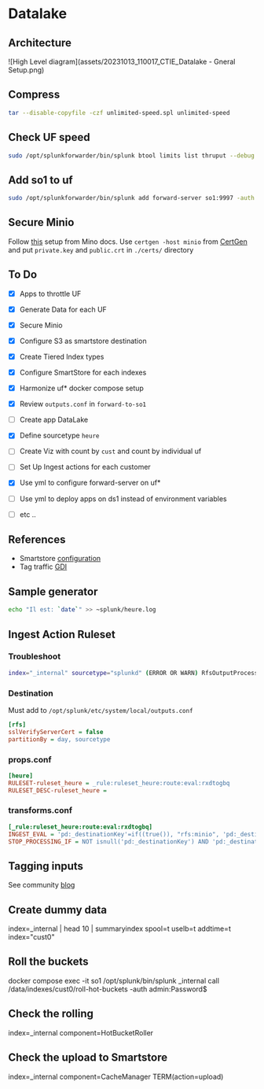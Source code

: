 # Datalake

## Architecture

![High Level diagram](assets/20231013_110017_CTIE_Datalake - Gneral Setup.png)

## Compress

```bash
tar --disable-copyfile -czf unlimited-speed.spl unlimited-speed
```

## Check UF speed

```bash
sudo /opt/splunkforwarder/bin/splunk btool limits list thruput --debug
```

## Add so1 to uf

```bash
sudo /opt/splunkforwarder/bin/splunk add forward-server so1:9997 -auth admin:Password$
```

## Secure Minio

Follow [this](https://min.io/docs/minio/linux/operations/network-encryption.html) setup from Mino docs.
Use `certgen -host minio` from [CertGen](https://github.com/minio/certgen#install)
and put `private.key` and `public.crt` in `./certs/` directory

## To Do

- [x] Apps to throttle UF
- [x] Generate Data for each UF
- [x] Secure Minio
- [x] Configure S3 as smartstore destination
- [x] Create Tiered Index types
- [x] Configure SmartStore for each indexes
- [x] Harmonize uf* docker compose setup
- [x] Review `outputs.conf` in `forward-to-so1`
- [ ] Create app DataLake
- [x] Define sourcetype `heure`

- [ ] Create Viz with count by `cust` and count by individual uf

- [ ] Set Up Ingest actions for each customer
- [x] Use yml to configure forward-server on uf*
- [ ] Use yml to deploy apps on ds1 instead of environment variables
- [ ] etc ..

## References

- Smartstore [configuration](https://blog.arcusdata.io/minio-and-splunk)
- Tag traffic [GDI](https://community.splunk.com/t5/Getting-Data-In/Universal-Forwarder-Tag-or-add-identifier-to-data-to-distinguish/m-p/475448)

## Sample generator

```bash
echo "Il est: `date`" >> ~splunk/heure.log
```

## Ingest Action Ruleset

### Troubleshoot

```bash
index="_internal" sourcetype="splunkd" (ERROR OR WARN) RfsOutputProcessor OR S3Client
```

### Destination

Must add to `/opt/splunk/etc/system/local/outputs.conf`

```ini
[rfs]
sslVerifyServerCert = false
partitionBy = day, sourcetype
```

### props.conf

```ini
[heure]
RULESET-ruleset_heure = _rule:ruleset_heure:route:eval:rxdtogbq
RULESET_DESC-ruleset_heure =
```

### transforms.conf

```ini
[_rule:ruleset_heure:route:eval:rxdtogbq]
INGEST_EVAL = 'pd:_destinationKey'=if((true()), "rfs:minio", 'pd:_destinationKey')
STOP_PROCESSING_IF = NOT isnull('pd:_destinationKey') AND 'pd:_destinationKey' != "" AND (isnull('pd:_doRouteClone') OR 'pd:_doRouteClone' == "")
```

## Tagging inputs

See community [blog](https://community.splunk.com/t5/Getting-Data-In/Universal-Forwarder-Tag-or-add-identifier-to-data-to-distinguish/m-p/475448)

## Create dummy data

index=_internal | head 10 | summaryindex spool=t uselb=t addtime=t index="cust0"

## Roll the buckets

docker compose exec -it so1 /opt/splunk/bin/splunk _internal call /data/indexes/cust0/roll-hot-buckets -auth admin:Password$

## Check the rolling

index=_internal component=HotBucketRoller

## Check the upload to Smartstore

index=_internal component=CacheManager TERM(action=upload)
